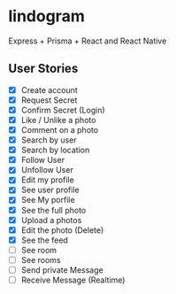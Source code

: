 # lindogram

Express + Prisma + React and React Native

## User Stories

- [x] Create account
- [x] Request Secret
- [x] Confirm Secret (Login)
- [x] Like / Unlike a photo
- [x] Comment on a photo
- [x] Search by user
- [x] Search by location
- [x] Follow User
- [x] Unfollow User
- [x] Edit my profile
- [x] See user profile
- [x] See My porfile
- [x] See the full photo
- [x] Upload a photos
- [x] Edit the photo (Delete)
- [x] See the feed
- [ ] See room
- [ ] See rooms
- [ ] Send private Message
- [ ] Receive Message (Realtime)
